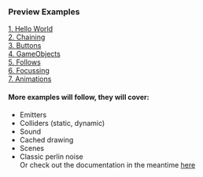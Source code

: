 ### Preview Examples
[1. Hello World](http://htmlpreview.github.io/?https://github.com/arthurb123/Lynx2D/blob/master/examples/1.%20Hello%20World/index.html)<br>
[2. Chaining](http://htmlpreview.github.io/?https://github.com/arthurb123/Lynx2D/blob/master/examples/2.%20Chaining/index.html)<br>
[3. Buttons](http://htmlpreview.github.io/?https://github.com/arthurb123/Lynx2D/blob/master/examples/3.%20Buttons/index.html)<br>
[4. GameObjects](http://htmlpreview.github.io/?https://github.com/arthurb123/Lynx2D/blob/master/examples/4.%20GameObjects/index.html)<br>
[5. Follows](http://htmlpreview.github.io/?https://github.com/arthurb123/Lynx2D/blob/master/examples/5.%20Follows/index.html)<br>
[6. Focussing](http://htmlpreview.github.io/?https://github.com/arthurb123/Lynx2D/blob/master/examples/6.%20Focussing/index.html)<br>
[7. Animations](http://htmlpreview.github.io/?https://github.com/arthurb123/Lynx2D/blob/master/examples/7.%20Animations/index.html)

#### More examples will follow, they will cover:<br>
- Emitters<br>
- Colliders (static, dynamic)<br>
- Sound<br>
- Cached drawing<br>
- Scenes<br>
- Classic perlin noise<br>
Or check out the documentation in the meantime [here](http://www.lynx2d.com/documentation)
